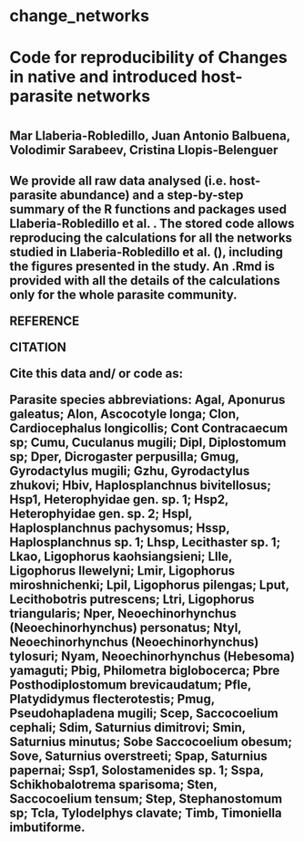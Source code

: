 # change_networks
<h1> Code for reproducibility of Changes in native and introduced host-parasite networks<h1>
  <h2> Mar Llaberia-Robledillo, Juan Antonio Balbuena, Volodimir Sarabeev, Cristina Llopis-Belenguer<h2>
    <p>We provide all raw data analysed (i.e. host-parasite abundance) and a step-by-step summary of the R functions and packages used Llaberia-Robledillo et al. . The stored code allows reproducing the calculations for all the networks studied in Llaberia-Robledillo et al. (), including the figures presented in the study. An .Rmd is provided with all the details of the calculations only for the whole parasite community.</p>
    <p>REFERENCE</p>
    <p> </p>
    <p>CITATION</p>
    <p>Cite this data and/ or code as:</p>
    <p> </p>
    <p> </p>
    <p> </p>
    <p> </p>
    <p> </p>
    <p>Parasite species abbreviations: Agal, Aponurus galeatus; Alon, Ascocotyle longa; Clon, Cardiocephalus longicollis; Cont Contracaecum sp; Cumu, Cuculanus mugili; Dipl, Diplostomum sp; Dper, Dicrogaster perpusilla; Gmug, Gyrodactylus mugili; Gzhu, Gyrodactylus zhukovi; Hbiv, Haplosplanchnus bivitellosus; Hsp1, Heterophyidae gen. sp. 1; Hsp2, Heterophyidae gen. sp. 2; Hspl, Haplosplanchnus pachysomus; Hssp, Haplosplanchnus sp. 1; Lhsp, Lecithaster sp. 1; Lkao, Ligophorus kaohsiangsieni; Llle, Ligophorus llewelyni; Lmir, Ligophorus miroshnichenki; Lpil, Ligophorus pilengas; Lput, Lecithobotris putrescens; Ltri, Ligophorus triangularis; Nper, Neoechinorhynchus (Neoechinorhynchus) personatus; Ntyl, Neoechinorhynchus (Neoechinorhynchus) tylosuri; Nyam, Neoechinorhynchus (Hebesoma) yamaguti; Pbig, Philometra biglobocerca; Pbre Posthodiplostomum brevicaudatum; Pfle, Platydidymus flecterotestis; Pmug, Pseudohapladena mugili; Scep, Saccocoelium cephali; Sdim, Saturnius dimitrovi; Smin, Saturnius minutus; Sobe Saccocoelium obesum; 	Sove, Saturnius overstreeti; Spap, Saturnius papernai; Ssp1, Solostamenides sp. 1; Sspa, Schikhobalotrema sparisoma; Sten, Saccocoelium tensum; Step, Stephanostomum sp; Tcla, Tylodelphys clavate; Timb, Timoniella imbutiforme.</p>
